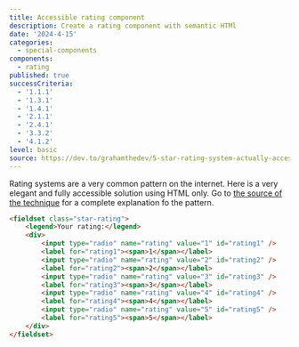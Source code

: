 ```yaml
---
title: Accessible rating component
description: Create a rating component with semantic HTMl
date: '2024-4-15'
categories:
  - special-components
components:
  - rating
published: true
successCriteria:
  - '1.1.1'
  - '1.3.1'
  - '1.4.1'
  - '2.1.1'
  - '2.4.1'
  - '3.3.2'
  - '4.1.2'
level: basic
source: https://dev.to/grahamthedev/5-star-rating-system-actually-accessible-no-js-no-wai-aria-3idl
---
```


Rating systems are a very common pattern on the internet. Here is a very elegant and fully accessible solution using HTML only. Go to <a href="https://dev.to/grahamthedev/5-star-rating-system-actually-accessible-no-js-no-wai-aria-3idl" target="_blank" rel="nofollow noopener">the source of the technique</a> for a complete explanation fo the pattern.

```html
<fieldset class="star-rating">
	<legend>Your rating:</legend>
	<div>
		<input type="radio" name="rating" value="1" id="rating1" />
		<label for="rating1"><span>1</span></label>
		<input type="radio" name="rating" value="2" id="rating2" />
		<label for="rating2"><span>2</span></label>
		<input type="radio" name="rating" value="3" id="rating3" />
		<label for="rating3"><span>3</span></label>
		<input type="radio" name="rating" value="4" id="rating4" />
		<label for="rating4"><span>4</span></label>
		<input type="radio" name="rating" value="5" id="rating5" />
		<label for="rating5"><span>5</span></label>
	</div>
</fieldset>
```

